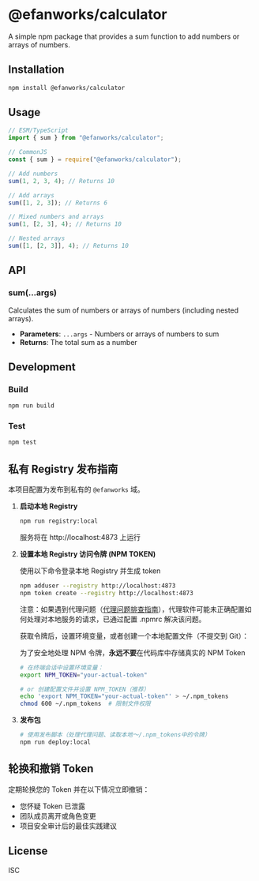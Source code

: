 # @efanworks/calculator

A simple npm package that provides a sum function to add numbers or arrays of numbers.

## Installation

```bash
npm install @efanworks/calculator
```

## Usage

```javascript
// ESM/TypeScript
import { sum } from "@efanworks/calculator";

// CommonJS
const { sum } = require("@efanworks/calculator");

// Add numbers
sum(1, 2, 3, 4); // Returns 10

// Add arrays
sum([1, 2, 3]); // Returns 6

// Mixed numbers and arrays
sum(1, [2, 3], 4); // Returns 10

// Nested arrays
sum([1, [2, 3]], 4); // Returns 10
```

## API

### sum(...args)

Calculates the sum of numbers or arrays of numbers (including nested arrays).

- **Parameters**: `...args` - Numbers or arrays of numbers to sum
- **Returns**: The total sum as a number

## Development

### Build

```bash
npm run build
```

### Test

```bash
npm test
```

## 私有 Registry 发布指南

本项目配置为发布到私有的 `@efanworks` 域。

1. **启动本地 Registry**

   ```bash
   npm run registry:local
   ```

   服务将在 http://localhost:4873 上运行

2. **设置本地 Registry 访问令牌 (NPM TOKEN)**

   使用以下命令登录本地 Registry 并生成 token

   ```bash
   npm adduser --registry http://localhost:4873
   npm token create --registry http://localhost:4873
   ```

   注意：如果遇到代理问题（[代理问题排查指南](./PROXY_TROUBLESHOOTING.md)），代理软件可能未正确配置如何处理对本地服务的请求，已通过配置 .npmrc 解决该问题。

   获取令牌后，设置环境变量，或者创建一个本地配置文件（不提交到 Git）：

   为了安全地处理 NPM 令牌，**永远不要**在代码库中存储真实的 NPM Token

   ```bash
   # 在终端会话中设置环境变量：
   export NPM_TOKEN="your-actual-token"

   # or 创建配置文件并设置 NPM_TOKEN（推荐）
   echo 'export NPM_TOKEN="your-actual-token"' > ~/.npm_tokens
   chmod 600 ~/.npm_tokens  # 限制文件权限
   ```

3. **发布包**

   ```bash
   # 使用发布脚本（处理代理问题、读取本地～/.npm_tokens中的令牌）
   npm run deploy:local
   ```

## **轮换和撤销 Token**

定期轮换您的 Token 并在以下情况立即撤销：

- 您怀疑 Token 已泄露
- 团队成员离开或角色变更
- 项目安全审计后的最佳实践建议

## License

ISC
